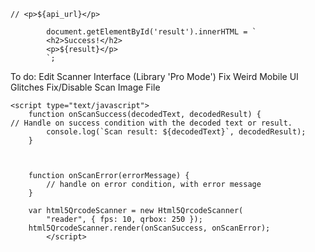     // <p>${api_url}</p>

            document.getElementById('result').innerHTML = `
            <h2>Success!</h2>
            <p>${result}</p>
            `;

To do:
    Edit Scanner Interface (Library 'Pro Mode')
    Fix Weird Mobile UI Glitches
    Fix/Disable Scan Image File
<script>
      const api_key = "9jzxk18jpnh8kt7pi4ya2hzbl6q5wv";
        console.log("https://api.barcodelookup.com/v3/products?barcode=" + result + "&formatted=y&key=" + api_key);
            function getAPIdata() {
            const api_key = "9jzxk18jpnh8kt7pi4ya2hzbl6q5wv";
            const url = "https://api.barcodelookup.com/v3/products?barcode=8593893774759&formatted=y&key=" + api_key;
            fetch(url)
                    .then(response => response.json())
                    .then((data) => {
                    document.getElementById("BarcodeNumber").innerHTML = (data.products[0].barcode_number);
                    document.getElementById("Title").innerHTML = (data.products[0].title);
                    document.getElementById("EntireResponse").innerHTML = JSON.stringify(data, null,"<br/>");
                    })
                    .catch(err => { 
                        throw err 
                    });
        } 
    </script>
               

<script src="https://unpkg.com/html5-qrcode" type="text/javascript"></script>
    <script type="text/javascript">
        function onScanSuccess(decodedText, decodedResult) {
    // Handle on success condition with the decoded text or result.
            console.log(`Scan result: ${decodedText}`, decodedResult);
        }

        

        function onScanError(errorMessage) {
            // handle on error condition, with error message
        }

        var html5QrcodeScanner = new Html5QrcodeScanner(
            "reader", { fps: 10, qrbox: 250 });
        html5QrcodeScanner.render(onScanSuccess, onScanError);
            </script>